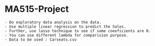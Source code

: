 # MA515-Project
    - Do exploratory data analysis on the data. 
    - Use multiple linear regression to predict the Sales. 
    - Further, use lasso technique to see if some coeeficients are 0. 
    - You can use different lambda for comparision purpose.
    - Data to be used : Carseats.csv